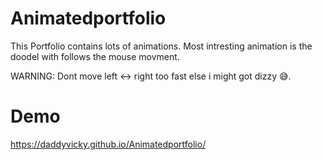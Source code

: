 # Animatedportfolio
This Portfolio contains lots of animations. 
Most intresting animation is the doodel with follows the mouse movment.

WARNING: Dont move left <-> right too fast else i might got dizzy 😅.
# Demo
https://daddyvicky.github.io/Animatedportfolio/
